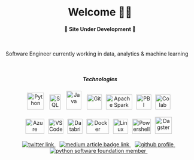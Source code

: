 <!--- Head ---> 
<h1 align="center"><b> Welcome 👋🏼 </b></h1>

<h4 align="center"><b> 🚧 Site Under Development 🚧</b></h4>

<br>

<!--- Intro ---> 
<p align="center">

  Software Engineer currently working in data, analytics & machine learning

</p>

<br>

<!--- Tech badges ---> 
<h5 align="center"><b> Technologies </b></h5>

<div align="center">
  <img src="https://user-images.githubusercontent.com/76977155/192142080-db725726-1a7f-41eb-b4e5-5d2cdc277093.svg" alt="Python" width="45" height="45"/> &ensp;
  <img src="https://user-images.githubusercontent.com/76977155/192381765-2e424ee1-b716-4f95-bfde-444b91395a4c.svg" alt="SQL" width="30" height="40"/> &ensp;
  <img src="https://user-images.githubusercontent.com/76977155/209198960-a07897da-e191-44cc-b4fc-7d94b52c02c8.svg" alt="Java" width="40" height="50"/> &ensp;
  <img src="https://user-images.githubusercontent.com/76977155/192144243-2be2d4b8-2641-4e49-bd83-5f450898c1fa.svg" alt="Git" width="40" height="40"/>&ensp;  
  <img src="https://user-images.githubusercontent.com/76977155/192141974-908f28ec-047c-4961-a3f9-ded4efed4212.svg" alt="Apache Spark" width="70" height="40"/>&ensp;
  <img src="https://user-images.githubusercontent.com/76977155/192143968-e585a43b-68e3-41df-ba62-d3599d43e488.png" alt="PBI" width="40" height="40"/>&ensp;
  <img src="https://user-images.githubusercontent.com/76977155/209346145-0a5b1cf5-14ba-40f7-9c88-8c1afaed0f14.svg" alt="Colab" width="40" height="40"/>&ensp;

</div>

<br>

<div align="center">
    <img src="https://user-images.githubusercontent.com/76977155/192144958-fd6c860e-6522-46a1-8f1d-9aef18f9aeff.svg" alt="Azure" width="50" height="40"/>&ensp;
    <img src="https://user-images.githubusercontent.com/76977155/192142918-9aac56a6-c67e-42f4-a803-6a045bb5c2eb.svg" alt="VS Code" width="40" height="40"/>&ensp;
    <img src="https://user-images.githubusercontent.com/76977155/209217237-d98a8887-6612-44a1-868e-8dcf6d589ca8.svg" alt="Databricks" width="40" height="40"/>&ensp;
    <img src="https://user-images.githubusercontent.com/76977155/192142070-97d9427d-db91-4798-afca-26e679b783e2.svg" alt="Docker" width="60" height="40"/>&ensp;
    <img src="https://user-images.githubusercontent.com/76977155/192143509-ddaf7918-e12a-4726-b624-c0b9aa642db5.svg" alt="Linux" width="40" height="40"/>&ensp;
    <img src="https://user-images.githubusercontent.com/76977155/192382397-d415c645-072e-4bb2-95ec-06bc23166691.svg" alt="Powershell" width="50" height="40"/>&ensp;
    <img src="https://user-images.githubusercontent.com/76977155/209215121-5f543d38-0cd6-40df-aff3-a0666e4bf4c2.svg" alt="Dagster" width="45" height="45"/>&ensp;

</div>

<br>

<!--- Social badges ---> 
<div align="center">
  
  <a target="_blank" href="https://twitter.com/DNYFZR"> 
    <img src="https://img.shields.io/badge/Twitter-Posts-blue?style=flat-square&logo=twitter" alt="twitter link"> 
    </a> &ensp;
  
  <a target="_blank" href="https://medium.com/@DNYFZR"> 
    <img src="https://img.shields.io/badge/Medium-Articles-blue?style=flat-square&logo=medium" alt="medium article badge link"> 
    </a> &ensp;
  
  <a target="_blank" href="https://www.github.com/DNYFZR"> 
    <img src="https://img.shields.io/badge/GitHub-Profile-blue?style=flat-square&logo=github" alt="github profile"> 
    </a> &ensp;

  <a target="_blank" href="https://www.python.org/psf"> 
    <img src="https://img.shields.io/badge/PSF-Member-blue?style=flat-square&logo=python" alt="python software foundation member"> 
    </a> &ensp;

</div>
